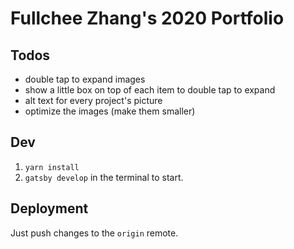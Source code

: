 # Fullchee Zhang's 2020 Portfolio

## Todos
- double tap to expand images
- show a little box on top of each item to double tap to expand
- alt text for every project's picture
- optimize the images (make them smaller)

## Dev

1. `yarn install`
2. `gatsby develop` in the terminal to start.

## Deployment

Just push changes to the `origin` remote.
